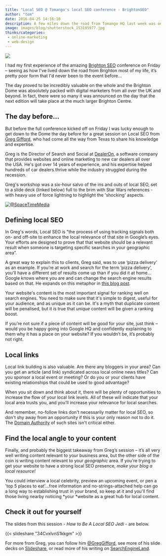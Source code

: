 ```yaml
---
title: "Local SEO @ Tomango's local SEO conference - BrightonSEO"
author: "tom"
date: 2016-04-25 14:16:10
description: A few miles down the road from Tomango HQ last week was one of the most popular and respected natural search conferences in the UK - BrightonSEO. Tom learned how to do Local SEO like a Jedi...more inside.
image: images/blog/shutterstock_153195977.jpg
thinks/categories: 
 - online-marketing
 - web-design
---
```


![](images/blog/shutterstock_153195977.jpg)

I had my first experience of the amazing [Brighton SEO](http://brightonseo.com) conference on Friday – seeing as how I've lived down the road from Brighton most of my life, it’s pretty poor form that I'd never been to the event before...

The day proved to be incredibly valuable on the whole and the Brighton Dome was absolutely packed with digital marketers from all over the UK and beyond. In fact, there were so many it was announced on the day that the next edition will take place at the much larger Brighton Centre.

## The day before...

But before the full conference kicked off on Friday I was lucky enough to get down to the Dome the day before for a great session on Local SEO from [Greg Gifford](https://twitter.com/GregGifford), who had come all the way from Texas to share his knowledge and expertise.

Greg is the Director of Search and Social at [DealerOn](http://www.dealeron.com/), a software company that provides websites and online marketing to new car dealers all over the USA. He's got over 14 years of experience, and his expertise helped hundreds of car dealers thrive while the industry struggled during the recession.

Greg's workshop was a six-hour salvo of the ins and outs of local SEO, set to a slide deck (linked below) full to the brim with Star Wars references - with heavy use of force lightning to highlight the 'shocking' aspects.

[![](images/blog/Greg-Gifford-talk.jpg "@SpaceTimeMedia")](https://twitter.com/SpaceTimeMedia/status/723121133160157184)

## Defining local SEO

In Greg's words, Local SEO is "the process of using tracking signals both on- and off-site to enhance the local relevance of that site in Google’s eyes. Your efforts are designed to prove that that website should be a relevant result when someone is targeting specific searches in your geographic area”.

A great way to explain this to clients, Greg said, was to use ‘pizza delivery’ as an example. If you’re at work and search for the term ‘pizza delivery’, you'll have a different set of results come up than if you did it at home…Google knows where you are and can change the search engine results based on that. He expands on this metaphor in [this blog post](http://searchengineland.com/need-help-explaining-local-search-use-pizza-227448).

Your website's content is the most important signal for ranking well on search engines. You need to make sure that it's simple to digest, useful for your audience, and as unique as it can be. It's a myth that duplicate content will be penalised, but it *is* true that *unique* content will be given a ranking boost.

If you’re not sure if a piece of content will be good for your site, just think – would you be happy going into Google HQ and confidently explaining to them why it has a place on your website? If you wouldn’t be, it’s probably not right.

## Local links

Local link building is also valuable. Are there any bloggers in your area? Can you get an article (and link) syndicated across local online news titles? Can you sponsor a local event or meeting? Or do you or your clients have existing relationships that could be used to good advantage?

When you sit down and think about it, there will be plenty of opportunities to increase the flow of your local link levels. All of these will indicate that your local area trusts you, and you'll increase your relevance for local searches.

And remember, no-follow links don't necessarily matter for local SEO, so don't shy away from an opportunity if this is your only reason not to do it. The [Domain Authority](https://moz.com/learn/seo/domain-authority) of such sites isn't critical either.

## Find the local angle to your content

Finally, and probably the biggest takeaway from Greg’s session – it’s all very well writing content relevant to your business area, but the other side of the coin is writing content relevant to your *geographic* area. If you're trying to get your website to have a strong local SEO presence, *make your blog a local resource!*

You could interview a local celebrity, preview an upcoming event, or pen a 'top 5 places to eat'...free information and no-strings-attached help can go a long way to establishing trust in your brand, so keep at it and you'll find those living nearby noticing *your *website as a great hub for local content.

## Check it out for yourself

The slides from this session - *How to Be A Local SEO Jedi* - are below.

{{< slideshare "34CvxlvnS1kkgm" >}}

For more from Greg, you can follow him [@GregGifford](http://www,twitter.com/greggifford), see more of his slide decks on [Slideshare](http://www.slideshare.net/GregGifford/), or read more of his writing on [SearchEngineLand](http://searchengineland.com/author/greg-gifford).


